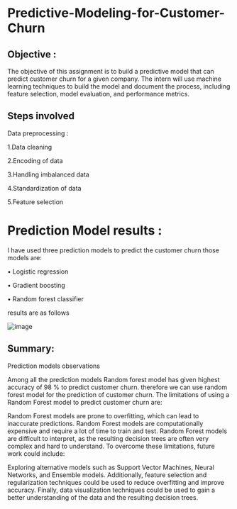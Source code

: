 # Predictive-Modeling-for-Customer-Churn

## Objective :
The objective of this assignment is to build a predictive model that can predict customer churn for a given company. The intern will use machine learning techniques to build the model and document the process, including feature selection, model evaluation, and performance metrics.

## Steps involved

Data preprocessing :

1.Data cleaning

2.Encoding of data 

3.Handling imbalanced data

4.Standardization of data

5.Feature selection

# Prediction Model results :
I have used three prediction models to predict the customer churn those models are:

•	Logistic regression

•	Gradient boosting

•	Random forest classifier

results are as follows



![image](https://user-images.githubusercontent.com/114073691/215320362-3d0c6c93-ce9a-46ff-9627-85907b9e80dd.png)



## Summary:
Prediction models observations

Among all the prediction models Random forest model has given highest accuracy of 98 % to predict customer churn. therefore we can use random forest model for the prediction of customer churn.
The limitations of using a Random Forest model to predict customer churn are:

Random Forest models are prone to overfitting, which can lead to inaccurate predictions.
Random Forest models are computationally expensive and require a lot of time to train and test.
Random Forest models are difficult to interpret, as the resulting decision trees are often very complex and hard to understand.
To overcome these limitations, future work could include:

Exploring alternative models such as Support Vector Machines, Neural Networks, and Ensemble models. Additionally, feature selection and regularization techniques could be used to reduce overfitting and improve accuracy. Finally, data visualization techniques could be used to gain a better understanding of the data and the resulting decision trees.

